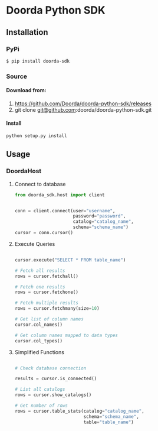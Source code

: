 # Doorda Python SDK

## Installation


### PyPi
```bash
$ pip install doorda-sdk
```


### Source
#### Download from:
1) https://github.com/Doorda/doorda-python-sdk/releases
2) git clone git@github.com:doorda/doorda-python-sdk.git

#### Install
```bash
python setup.py install
```

## Usage

### DoordaHost

1) Connect to database
    ```python
    from doorda_sdk.host import client

    
    conn = client.connect(user="username",
                          password="password",
                          catalog="catalog_name",
                          schema="schema_name")
    cursor = conn.cursor()
    ```

2) Execute Queries
    ```python
    
    cursor.execute("SELECT * FROM table_name")
    
    # Fetch all results
    rows = cursor.fetchall()
    
    # Fetch one results
    rows = cursor.fetchone()
    
    # Fetch multiple results
    rows = cursor.fetchmany(size=10)
    
    # Get list of column names
    cursor.col_names()
    
    # Get column names mapped to data types
    cursor.col_types()
    ```

3) Simplified Functions

    ```python
    
    # Check database connection
    
    results = cursor.is_connected()
    
    # List all catalogs
    rows = cursor.show_catalogs()
    
    # Get number of rows
    rows = cursor.table_stats(catalog="catalog_name", 
                              schema="schema_name",
                              table="table_name")
    ```


